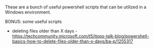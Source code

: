 These are a bunch of useful powershell scripts that can be utilized in a Windows environment. 

BONUS:
some useful scripts
- deleting files older than X days - 
https://techcommunity.microsoft.com/t5/itops-talk-blog/powershell-basics-how-to-delete-files-older-than-x-days/ba-p/1255317

